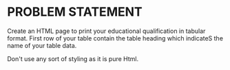 # PROBLEM STATEMENT

Create an HTML page to print your educational qualification in tabular
format. First row of your table contain the table heading which indicateS
the name of your table data.

Don't use any sort of styling as it is pure Html.